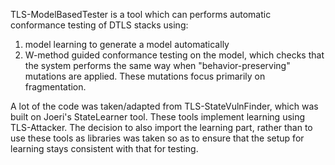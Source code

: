 TLS-ModelBasedTester is a tool which can performs automatic conformance testing of DTLS stacks using:
1. model learning to generate a model automatically
2. W-method guided conformance testing on the model, which checks that the system performs the same way when "behavior-preserving" mutations are applied.
These mutations focus primarily on fragmentation.

A lot of the code was taken/adapted from TLS-StateVulnFinder, which was built on Joeri's StateLearner tool. These tools implement learning using TLS-Attacker. 
The decision to also import the learning part, rather than to use these tools as libraries was taken so as to ensure that the setup for learning stays consistent with that for testing.
